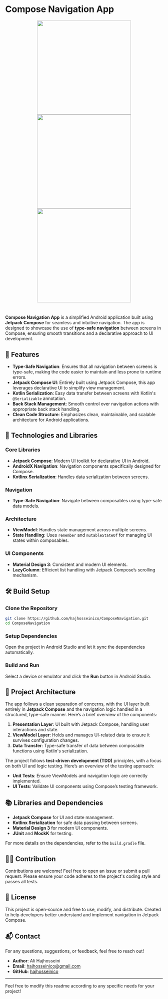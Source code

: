 # Compose Navigation App

<div align="center">
    <img src="https://github.com/user-attachments/assets/f91e6841-7c4c-4fbb-bc28-c074b9ed6ce9" width="300">
  <img src="https://github.com/user-attachments/assets/15e280a5-151e-4f6e-9055-12268ee9d747" width="300">
  <img src="https://github.com/user-attachments/assets/5a074a8d-66a9-4fa4-91dc-c18d4a2c7f09" width="300">
</div>

# 
**Compose Navigation App** is a simplified Android application built using **Jetpack Compose** for seamless and intuitive navigation. The app is designed to showcase the use of **type-safe navigation** between screens in Compose, ensuring smooth transitions and a declarative approach to UI development.

## 🚀 Features

- **Type-Safe Navigation**: Ensures that all navigation between screens is type-safe, making the code easier to maintain and less prone to runtime errors.
- **Jetpack Compose UI**: Entirely built using Jetpack Compose, this app leverages declarative UI to simplify view management.
- **Kotlin Serialization**: Easy data transfer between screens with Kotlin's `@Serializable` annotation.
- **Back Stack Management**: Smooth control over navigation actions with appropriate back stack handling.
- **Clean Code Structure**: Emphasizes clean, maintainable, and scalable architecture for Android applications.
  
## 📱 Technologies and Libraries

### Core Libraries

- **Jetpack Compose**: Modern UI toolkit for declarative UI in Android.
- **AndroidX Navigation**: Navigation components specifically designed for Compose.
- **Kotlinx Serialization**: Handles data serialization between screens.

### Navigation

- **Type-Safe Navigation**: Navigate between composables using type-safe data models.

### Architecture

- **ViewModel**: Handles state management across multiple screens.
- **State Handling**: Uses `remember` and `mutableStateOf` for managing UI states within composables.
  
### UI Components

- **Material Design 3**: Consistent and modern UI elements.
- **LazyColumn**: Efficient list handling with Jetpack Compose’s scrolling mechanism.
  
## 🛠️ Build Setup

### Clone the Repository

```bash
git clone https://github.com/hajhosseinico/ComposeNavigation.git
cd ComposeNavigation
```

### Setup Dependencies

Open the project in Android Studio and let it sync the dependencies automatically.

### Build and Run

Select a device or emulator and click the **Run** button in Android Studio.

## 🧩 Project Architecture

The app follows a clean separation of concerns, with the UI layer built entirely in **Jetpack Compose** and the navigation logic handled in a structured, type-safe manner. Here’s a brief overview of the components:

1. **Presentation Layer**: UI built with Jetpack Compose, handling user interactions and state.
2. **ViewModel Layer**: Holds and manages UI-related data to ensure it survives configuration changes.
3. **Data Transfer**: Type-safe transfer of data between composable functions using Kotlin's serialization.

The project follows **test-driven development (TDD)** principles, with a focus on both UI and logic testing. Here’s an overview of the testing approach:

- **Unit Tests**: Ensure ViewModels and navigation logic are correctly implemented.
- **UI Tests**: Validate UI components using Compose’s testing framework.
  
## 📚 Libraries and Dependencies

- **Jetpack Compose** for UI and state management.
- **Kotlinx Serialization** for safe data passing between screens.
- **Material Design 3** for modern UI components.
- **JUnit** and **MockK** for testing.

For more details on the dependencies, refer to the `build.gradle` file.

## 👨‍💻 Contribution

Contributions are welcome! Feel free to open an issue or submit a pull request. Please ensure your code adheres to the project's coding style and passes all tests.

## 📄 License

This project is open-source and free to use, modify, and distribute. Created to help developers better understand and implement navigation in Jetpack Compose.

## 📬 Contact

For any questions, suggestions, or feedback, feel free to reach out!

- **Author**: Ali Hajhosseini
- **Email**: [hajhosseinico@gmail.com](mailto:hajhosseinico@gmail.com)
- **GitHub**: [hajhosseinico](https://github.com/hajhosseinico)

---

Feel free to modify this readme according to any specific needs for your project!
